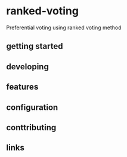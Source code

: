 # ranked-voting
Preferential voting using ranked voting method
## getting started
    
## developing

## features

## configuration

## conttributing

## links